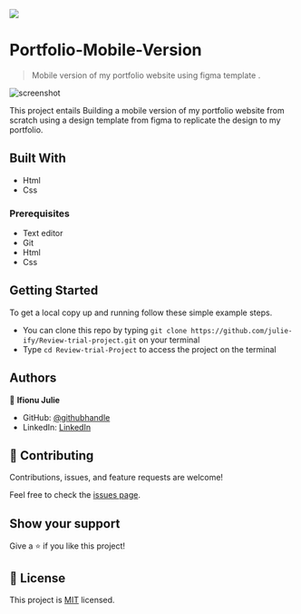 ![](https://img.shields.io/badge/Microverse-blueviolet)

# Portfolio-Mobile-Version

> Mobile version of my portfolio website using figma template .

![screenshot](./app_screenshot.png)

This project entails Building a mobile version of my portfolio website from scratch using a design template from figma to replicate the design to my portfolio.

## Built With

- Html
- Css

### Prerequisites

- Text editor
- Git
- Html
- Css

## Getting Started

To get a local copy up and running follow these simple example steps.

- You can clone this repo by typing `git clone https://github.com/julie-ify/Review-trial-project.git` on your terminal
- Type `cd Review-trial-Project` to access the project on the terminal

## Authors

👤 **Ifionu Julie**

- GitHub: [@githubhandle](https://github.com/julie-ify)
- LinkedIn: [LinkedIn](https://www.linkedin.com/in/juliana-ifionu-4a9492212/)

## 🤝 Contributing

Contributions, issues, and feature requests are welcome!

Feel free to check the [issues page](https://github.com/julie-ify/Review-trial-project/issues).

## Show your support

Give a ⭐️ if you like this project!

## 📝 License

This project is [MIT](./MIT.md) licensed.
